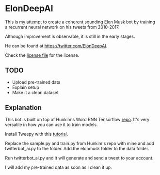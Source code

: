 # ElonDeepAI

This is my attempt to create a coherent sounding Elon Musk bot by training a recurrent neural network on his tweets from 2010-2017. 

Although improvement is observable, it is still in the early stages.

He can be found at https://twitter.com/ElonDeepAI.

Check the [license file](https://github.com/skiman6010/ElonDeepAI/blob/master/license.txt) for the license.


## TODO
- Upload pre-trained data
- Explain setup
- Make it a clean dataset

## Explanation
This bot is built on top of Hunkim's Word RNN Tensorflow [repo](https://github.com/hunkim/word-rnn-tensorflow). It's very versatile in how you can use it to train models. 

Install Tweepy with this [tutorial](https://www.digitalocean.com/community/tutorials/how-to-create-a-twitterbot-with-python-3-and-the-tweepy-library).

Replace the sample.py and train.py from Hunkim's repo with mine and add twitterbot_ai.py to the folder. Add the elonmusk folder to the data folder. 

Run twitterbot_ai.py and it will generate and send a tweet to your account.

I will add my pre-trained data as soon as I clean it up.
